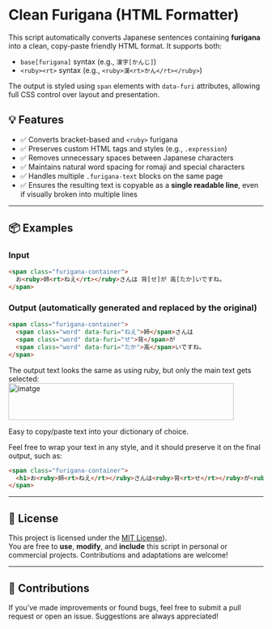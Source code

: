 # Clean Furigana (HTML Formatter)

This script automatically converts Japanese sentences containing **furigana** into a clean, copy-paste friendly HTML format. It supports both:

- `base[furigana]` syntax (e.g., `漢字[かんじ]`)
- `<ruby><rt>` syntax (e.g., `<ruby>漢<rt>かん</rt></ruby>`)

The output is styled using `span` elements with `data-furi` attributes, allowing full CSS control over layout and presentation.

## 💡 Features

- ✅ Converts bracket-based and `<ruby>` furigana
- ✅ Preserves custom HTML tags and styles (e.g., `.expression`)
- ✅ Removes unnecessary spaces between Japanese characters
- ✅ Maintains natural word spacing for romaji and special characters
- ✅ Handles multiple `.furigana-text` blocks on the same page
- ✅ Ensures the resulting text is copyable as a **single readable line**, even if visually broken into multiple lines

---

## 📦 Examples

### Input

```html
<span class="furigana-container">
  お<ruby>姉<rt>ねえ</rt></ruby>さんは 背[せ]が 高[たか]いですね。
</span>
```

### Output (automatically generated and replaced by the original)

```html
<span class="furigana-container">
  <span class="word" data-furi="ねえ">姉</span>さんは
  <span class="word" data-furi="せ">背</span>が
  <span class="word" data-furi="たか">高</span>いですね。
</span>
```

The output text looks the same as using ruby, but only the main text gets selected:
<img width="445" height="73" alt="imatge" src="https://github.com/user-attachments/assets/d8c2f28a-2730-4f39-b494-059a00e80a26" /><br>

Easy to copy/paste text into your dictionary of choice.

Feel free to wrap your text in any style, and it should preserve it on the final output, such as:

```html
<span class="furigana-container">
  <h1>お<ruby>姉<rt>ねえ</rt></ruby>さんは<ruby>背<rt>せ</rt></ruby>が<ruby>高<rt>たか</rt></ruby>いですね。</h1>
</span>
```

---

## 📜 License

This project is licensed under the [MIT License](LICENSE)).  
You are free to **use**, **modify**, and **include** this script in personal or commercial projects. Contributions and adaptations are welcome!

---

## 🤝 Contributions

If you’ve made improvements or found bugs, feel free to submit a pull request or open an issue. Suggestions are always appreciated!
